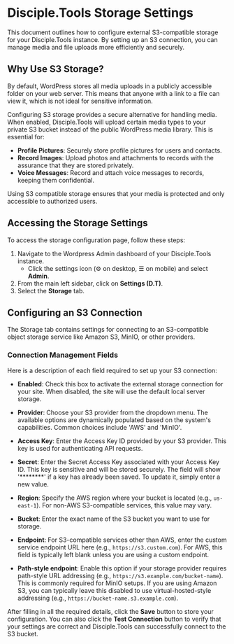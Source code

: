 # Disciple.Tools Storage Settings

This document outlines how to configure external S3-compatible storage for your Disciple.Tools instance. By setting up an S3 connection, you can manage media and file uploads more efficiently and securely.

## Why Use S3 Storage?

By default, WordPress stores all media uploads in a publicly accessible folder on your web server. This means that anyone with a link to a file can view it, which is not ideal for sensitive information.

Configuring S3 storage provides a secure alternative for handling media. When enabled, Disciple.Tools will upload certain media types to your private S3 bucket instead of the public WordPress media library. This is essential for:

-   **Profile Pictures**: Securely store profile pictures for users and contacts.
-   **Record Images**: Upload photos and attachments to records with the assurance that they are stored privately.
-   **Voice Messages**: Record and attach voice messages to records, keeping them confidential.

Using S3 compatible storage ensures that your media is protected and only accessible to authorized users.

## Accessing the Storage Settings

To access the storage configuration page, follow these steps:

1.  Navigate to the Wordpress Admin dashboard of your Disciple.Tools instance.
    - Click the settings icon (⚙️ on desktop, ☰ on mobile) and select **Admin**.
2.  From the main left sidebar, click on **Settings (D.T)**.
3.  Select the **Storage** tab.

## Configuring an S3 Connection

The Storage tab contains settings for connecting to an S3-compatible object storage service like Amazon S3, MinIO, or other providers.

### Connection Management Fields

Here is a description of each field required to set up your S3 connection:

-   **Enabled**: Check this box to activate the external storage connection for your site. When disabled, the site will use the default local server storage.

-   **Provider**: Choose your S3 provider from the dropdown menu. The available options are dynamically populated based on the system's capabilities. Common choices include 'AWS' and 'MinIO'.

-   **Access Key**: Enter the Access Key ID provided by your S3 provider. This key is used for authenticating API requests.

-   **Secret**: Enter the Secret Access Key associated with your Access Key ID. This key is sensitive and will be stored securely. The field will show '********' if a key has already been saved. To update it, simply enter a new value.

-   **Region**: Specify the AWS region where your bucket is located (e.g., `us-east-1`). For non-AWS S3-compatible services, this value may vary.

-   **Bucket**: Enter the exact name of the S3 bucket you want to use for storage.

-   **Endpoint**: For S3-compatible services other than AWS, enter the custom service endpoint URL here (e.g., `https://s3.custom.com`). For AWS, this field is typically left blank unless you are using a custom endpoint.

-   **Path-style endpoint**: Enable this option if your storage provider requires path-style URL addressing (e.g., `https://s3.example.com/bucket-name`). This is commonly required for MinIO setups. If you are using Amazon S3, you can typically leave this disabled to use virtual-hosted-style addressing (e.g., `https://bucket-name.s3.example.com`).

After filling in all the required details, click the **Save** button to store your configuration. You can also click the **Test Connection** button to verify that your settings are correct and Disciple.Tools can successfully connect to the S3 bucket.

